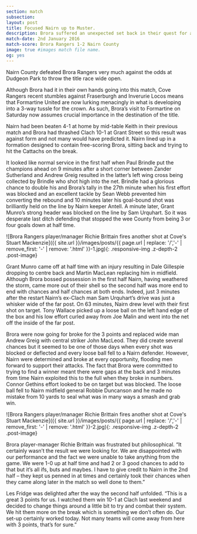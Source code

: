 ```yaml
---
section: match
subsection:
layout: post
title: Focused Nairn up to Muster. 
description: Brora suffered an unexpected set back in their quest for a third Highland League title, when they were beaten by a determined Nairn County outfit 2-1 at Dudgeon Park on Saturday afternoon.   
match-date: 2nd January 2016
match-score: Brora Rangers 1-2 Nairn County
image: true #images match file name.
og: yes
---
```

Nairn County defeated Brora Rangers very much against the odds at Dudgeon Park to throw the title race wide open. 


Although Brora had it in their own hands going into this match, Cove Rangers recent stumbles against Fraserburgh and Inverurie Locos means that Formartine United are now lurking menacingly in what is developing into a 3-way tussle for the crown. As such, Brora’s visit to Formartine on Saturday now assumes crucial importance in the destination of the title.

 
Nairn had been beaten 4-1 at home by mid-table Keith in their previous match and Brora had thrashed Clach 10-1 at Grant Street so this result was against form and not many would have predicted it. Nairn lined up in a formation designed to contain free-scoring Brora, sitting back and trying to hit the Cattachs on the break. 
 
It looked like normal service in the first half when Paul Brindle put the champions ahead on 9 minutes after a short corner between Zander Sutherland and Andrew Greig resulted in the latter’s left wing cross being collected by Brindle who shot high into the net. Brindle had a glorious chance to double his and Brora’s tally in the 27th minute when his first effort was blocked and an excellent tackle by Sean Webb prevented him converting the rebound and 10 minutes later his goal-bound shot was brilliantly held on the line by Nairn keeper Antell. A minute later, Grant Munro’s strong header was blocked on the line by Sam Urquhart. So it was desperate last ditch defending that stopped the wee County from being 3 or four goals down at half time. 

![Brora Rangers player/manager Richie Brittain fires another shot at Cove's Stuart Mackenzie]({{ site.url }}/images/posts/{{ page.url | replace: '/','-' | remove_first: '-' | remove: '.html' }}-1.jpg){: .responsive-img .z-depth-2 .post-image}
 
Grant Munro came off at half time with an injury resulting in Dale Gillespie dropping to centre back and Martin MacLean replacing him in midfield. Although Brora bossed possession in the first half Nairn, having weathered the storm, came more out of their shell so the second half was more end to end with chances and half chances at both ends. Indeed, just 3 minutes after the restart Nairn’s ex-Clach man Sam Urquhart’s drive was just a whisker wide of the far post. On 63 minutes, Nairn drew level with their first shot on target. Tony Wallace picked up a loose ball on the left hand edge of the box and his low effort curled away from Joe Malin and went into the net off the inside of the far post. 
 
Brora were now going for broke for the 3 points and replaced wide man Andrew Greig with central striker John MacLeod. They did create several chances but it seemed to be one of those days when every shot was blocked or deflected and every loose ball fell to a Nairn defender. However, Nairn were determined and broke at every opportunity, flooding men forward to support their attacks. The fact that Brora were committed to trying to find a winner meant there were gaps at the back and 3 minutes from time Nairn exploited this to the full when they broke in numbers. Connor Gethins effort looked to be on target but was blocked. The loose ball fell to Nairn midfield general Robbie Duncanson and he made no mistake from 10 yards to seal what was in many ways a smash and grab win. 
 
![Brora Rangers player/manager Richie Brittain fires another shot at Cove's Stuart Mackenzie]({{ site.url }}/images/posts/{{ page.url | replace: '/','-' | remove_first: '-' | remove: '.html' }}-2.jpg){: .responsive-img .z-depth-2 .post-image}
 
Brora player-manager Richie Brittain was frustrated but philosophical. “It certainly wasn’t the result we were looking for. We are disappointed with our performance and the fact we were unable to take anything from the game. We were 1-0 up at half time and had 2 or 3 good chances to add to that but it’s all ifs, buts and maybes. I have to give credit to Nairn in the 2nd half – they kept us penned in at times and certainly took their chances when they came along later in the match so well done to them.”
 
Les Fridge was delighted after the way the second half unfolded. “This is a great 3 points for us. I watched them win 10-1 at Clach last weekend and decided to change things around a little bit to try and combat their system. We hit them more on the break which is something we don’t often do. Our set-up certainly worked today. Not many teams will come away from here with 3 points, that’s for sure.”